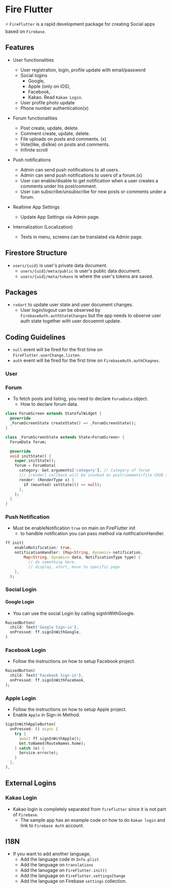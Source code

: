 # Fire Flutter

⚡️ `FireFlutter` is a rapid development package for creating Social apps based on `Firebase`.

## Features

- User functionalities

  - User registration, login, profile update with email/password
  - Social logins
    - Google,
    - Apple (only on iOS),
    - Facebook,
    - Kakao. Read `Kakao Login`.
  - User profile photo update
  - Phone number authentication(x)

- Forum functionalities

  - Post create, update, delete.
  - Comment create, update, delete.
  - File uploads on posts and comments. (x)
  - Vote(like, dislkie) on posts and comments.
  - Infinite scroll

- Push notifications

  - Admin can send push notifications to all users.
  - Admin can send push notifications to users of a forum.(x)
  - User can enable/disable to get notification when a user creates a comments under his post/comment.
  - User can subscribe/unsubscribe for new posts or comments under a forum.

- Realtime App Settings

  - Update App Settings via Admin page.

- Internalization (Localization)
  - Texts in menu, screens can be translated via Admin page.

## Firestore Structure

- `users/{uid}` is user's private data document.
  - `users/{uid}/meta/public` is user's public data document.
  - `users/{uid}/meta/tokens` is where the user's tokens are saved.

## Packages

- `rxdart` to update user state and user document changes.
  - User login/logout can be observed by `FirebaseAuth.authStateChanges` but the app needs to observe user auth state together with user docuemnt update.

## Coding Guidelines

- `null` event will be fired for the first time on `FireFlutter.userChange.listen`.
- `auth` event will be fired for the first time on `FirebaseAuth.authChagnes`.

### User

### Forum

- To fetch posts and listing, you need to declare `ForumData` object.
  - How to declare forum data.

```dart
class ForumScreen extends StatefulWidget {
  @override
  _ForumScreenState createState() => _ForumScreenState();
}

class _ForumScreenState extends State<ForumScreen> {
  ForumData forum;

  @override
  void initState() {
    super.initState();
    forum = ForumData(
      category: Get.arguments['category'], // Category of forum
      /// [render] callback will be invoked on post/comment/file CRUD and fetching posts.
      render: (RenderType x) {
        if (mounted) setState(() => null);
      },
    );
  }
}

```

### Push Notification

- Must be enableNotification `true` on main on FireFlutter init
  - to handble notification you can pass method via notificationHandler.

```dart
ff.init(
    enableNotification: true,
    notificationHandler: (Map<String, dynamic> notification,
        Map<String, dynamic> data, NotificationType type) {
          // do something here.
          // display, alert, move to specific page
    },
  );
```

### Social Login

#### Google Login

- You can use the social Login by calling signInWithGoogle.

```dart
RaisedButton(
  child: Text('Google Sign-in'),
  onPressed: ff.signInWithGoogle,
)
```

### Facebook Login

- Follow the instructions on how to setup Facebook project.

```dart
RaisedButton(
  child: Text('Facebook Sign-in'),
  onPressed: ff.signInWithFacebook,
);
```

### Apple Login

- Follow the instructions on how to setup Apple project.
- Enable `Apple` in Sign-in Method.

```dart
SignInWithAppleButton(
  onPressed: () async {
    try {
      await ff.signInWithApple();
      Get.toNamed(RouteNames.home);
    } catch (e) {
      Service.error(e);
    }
  },
),
```

## External Logins

### Kakao Login

- Kakao login is completely separated from `fireflutter` since it is not part of `Firebase`.
  - The sample app has an example code on how to do `Kakao login` and link to `Firebase Auth` account.

## I18N

- If you want to add another language,
  - Add the language code in `Info.plist`
  - Add the language on `translations`
  - Add the lanugage on `FireFlutter.init()`
  - Add the language on `FireFlutter.settingsChange`
  - Add the language on Firebase `settings` collection.
